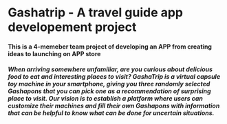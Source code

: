 # Gashatrip - A travel guide app developement project 

#### This is a 4-memeber team project of developing an APP from creating ideas to launching on APP store

##### When arriving somewhere unfamiliar, are you curious about delicious food to eat and interesting places to visit? GashaTrip is a virtual capsule toy machine in your smartphone, giving you three randomly selected Gashapons that you can pick one as a recommendation of surprising place to visit. Our vision is to establish a platform where users can customize their machines and fill their own Gashapons with information that can be helpful to know what can be done for uncertain situations.
